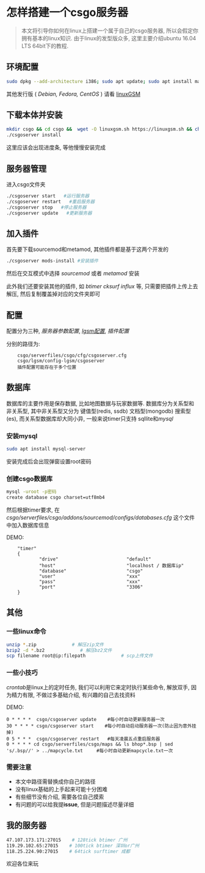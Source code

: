 # 怎样搭建一个csgo服务器

> 本文将引导你如何在linux上搭建一个属于自己的csgo服务器, 所以会假定你拥有基本的linux知识.
由于linux的发型版众多, 这里主要介绍ubuntu 16.04 LTS 64bit下的教程.

## 环境配置

```bash
sudo dpkg --add-architecture i386; sudo apt update; sudo apt install mailutils postfix curl wget file bzip2 gzip unzip bsdmainutils python util-linux ca-certificates binutils bc jq tmux lib32gcc1 libstdc++6 libstdc++6:i386
```

其他发行版 ( *Debian, Fedora, CentOS* ) 请看 [linuxGSM](https://linuxgsm.com/lgsm/csgoserver/)

## 下载本体并安装

```bash
mkdir csgo && cd csgo &&  wget -O linuxgsm.sh https://linuxgsm.sh && chmod +x linuxgsm.sh && bash linuxgsm.sh csgoserver
./csgoserver install
```

这里应该会出现进度条, 等他慢慢安装完成

## 服务器管理

进入csgo文件夹

```bash
./csgoserver start   #运行服务器
./csgoserver restart   #重启服务器
./csgoserver stop   #停止服务器
./csgoserver update   #更新服务器
```

## 加入插件

首先要下载sourcemod和metamod, 其他插件都是基于这两个开发的

```bash
./csgoserver mods-install #安装插件
```

然后在交互模式中选择 *sourcemod* 或者 *metamod* 安装

此外我们还要安装其他的插件, 如 *btimer cksurf influx* 等, 只需要把插件上传上去解压, 然后复制覆盖掉对应的文件夹即可

## 配置

配置分为三种, *服务器参数配置*, *[lgsm配置](https://docs.linuxgsm.com/configuration/linuxgsm-config)*, *插件配置*

分别的路径为:

>
        csgo/serverfiles/csgo/cfg/csgoserver.cfg
        csgo/lgsm/config-lgsm/csgoserver
        插件配置可能存在于多个位置

## 数据库

数据库的主要作用是保存数据, 比如地图数据与玩家数据等.
数据库分为关系型和非关系型, 其中非关系型又分为 键值型(redis, ssdb) 文档型(mongodb) 搜索型(es), 而关系型数据库却大同小异, 一般来说timer只支持 sqllite和*mysql*

### 安装**mysql**

```bash
sudo apt install mysql-server
```

安装完成后会出现弹窗设置root密码

### 创建csgo数据库

```bash
mysql -uroot -p密码
create database csgo charset=utf8mb4
```

然后根据timer要求, 在 *csgo/serverfiles/csgo/addons/sourcemod/configs/databases.cfg* 这个文件中加入数据库信息

DEMO:
>
        "timer"
        {
                "drive"                         "default"
                "host"                          "localhost / 数据库ip"
                "database"                      "csgo"
                "user"                          "xxx"
                "pass"                          "xxx"
                "port"                          "3306"
        }

## 其他

### 一些linux命令

```bash
unzip *.zip             # 解压zip文件
bzip2 -d *.bz2             # 解压bz2文件
scp filename root@ip:filepath             # scp上传文件
```

### 一些小技巧

*crontab*是linux上的定时任务, 我们可以利用它来定时执行某些命令, 解放双手, 因为精力有限, 不做过多基础介绍, 有兴趣的自己去找资料

DEMO:
>
    0 * * * *  csgo/csgoserver update    #每小时自动更新服务器一次
    30 * * * * csgo/csgoserver start    #每小时自动启动服务器一次(防止因为意外挂掉)
    0 5 * * *  csgo/csgoserver restart   #每天凌晨五点重启服务器
    0 * * * * cd csgo/serverfiles/csgo/maps && ls bhop*.bsp | sed 's/.bsp//' > ../mapcycle.txt     #每小时自动更新mapcycle.txt一次

### 需要注意

+ 本文中路径需替换成你自己的路径
+ 没有linux基础的上手起来可能十分困难
+ 有些细节没有介绍, 需要各位自己摸索
+ 有问题的可以给我提**issue**, 但是问题描述尽量详细

## 我的服务器

```bash
47.107.173.171:27015    # 128tick btimer 广州
119.29.102.65:27015    # 100tick btimer 深圳or广州
118.25.224.90:27015    # 64tick surftimer 成都
```

欢迎各位来玩
